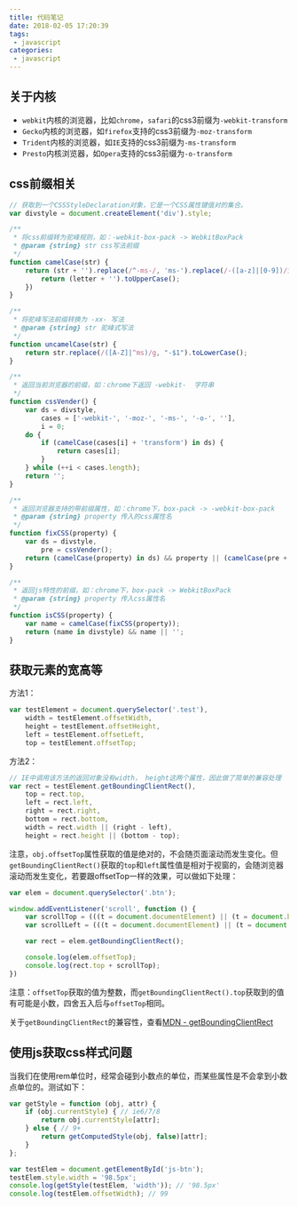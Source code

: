 ```yaml
---
title: 代码笔记
date: 2018-02-05 17:20:39
tags:
 - javascript
categories:
 - javascript
---
```


## 关于内核

- `webkit`内核的浏览器，比如`chrome`，`safari`的css3前缀为`-webkit-transform`
- `Gecko`内核的浏览器，如`firefox`支持的css3前缀为`-moz-transform`
- `Trident`内核的浏览器，如`IE`支持的css3前缀为`-ms-transform`
- `Presto`内核浏览器，如`Opera`支持的css3前缀为`-o-transform`

<!-- more -->

## css前缀相关

``` js
// 获取到一个CSSStyleDeclaration对象，它是一个CSS属性键值对的集合。
var divstyle = document.createElement('div').style;

/**
 * 将css前缀转为驼峰规则，如：-webkit-box-pack -> WebkitBoxPack
 * @param {string} str css写法前缀
 */
function camelCase(str) {
    return (str + '').replace(/^-ms-/, 'ms-').replace(/-([a-z]|[0-9])/ig, function(all, letter) {
        return (letter + '').toUpperCase();
    })
}

/**
 * 将驼峰写法前缀转换为 -xx- 写法
 * @param {string} str 驼峰式写法
 */
function uncamelCase(str) {
    return str.replace(/([A-Z]|^ms)/g, "-$1").toLowerCase();
}

/**
 * 返回当前浏览器的前缀，如：chrome下返回 -webkit-  字符串
 */
function cssVender() {
    var ds = divstyle,
        cases = ['-webkit-', '-moz-', '-ms-', '-o-', ''],
        i = 0;
    do {
        if (camelCase(cases[i] + 'transform') in ds) {
            return cases[i];
        }
    } while (++i < cases.length);
    return '';
}

/**
 * 返回浏览器支持的带前缀属性，如：chrome下，box-pack -> -webkit-box-pack
 * @param {string} property 传入的css属性名
 */
function fixCSS(property) {
    var ds = divstyle,
        pre = cssVender();
    return (camelCase(property) in ds) && property || (camelCase(pre + property) in ds) && pre + property || property;
}

/**
 * 返回js特性的前缀，如：chrome下，box-pack -> WebkitBoxPack
 * @param {string} property 传入css属性名
 */
function isCSS(property) {
    var name = camelCase(fixCSS(property));
    return (name in divstyle) && name || '';
}
```

## 获取元素的宽高等

方法1：

``` js
var testElement = document.querySelector('.test'),
    width = testElement.offsetWidth,
    height = testElement.offsetHeight,
    left = testElement.offsetLeft,
    top = testElement.offsetTop;
```

方法2：

``` js
// IE中调用该方法的返回对象没有width， height这两个属性，因此做了简单的兼容处理
var rect = testElement.getBoundingClientRect(),
    top = rect.top,
    left = rect.left,
    right = rect.right,
    bottom = rect.bottom,
    width = rect.width || (right - left),
    height = rect.height || (bottom - top);
```

注意，`obj.offsetTop`属性获取的值是绝对的，不会随页面滚动而发生变化。但`getBoundingClientRect()`获取的`top`和`left`属性值是相对于视窗的，会随浏览器滚动而发生变化，若要跟offsetTop一样的效果，可以做如下处理：

``` js
var elem = document.querySelector('.btn');

window.addEventListener('scroll', function () {
    var scrollTop = (((t = document.documentElement) || (t = document.body.parentNode)) && typeof t.scrollTop == 'number' ? t : document.body).scrollTop;
    var scrollLeft = (((t = document.documentElement) || (t = document.body.parentNode)) && typeof t.scrollLeft == 'number' ? t : document.body).scrollLeft;

    var rect = elem.getBoundingClientRect();

    console.log(elem.offsetTop);
    console.log(rect.top + scrollTop);
})
```

注意：`offsetTop`获取的值为整数，而`getBoundingClientRect().top`获取到的值有可能是小数，四舍五入后与`offsetTop`相同。

关于`getBoundingClientRect`的兼容性，查看[MDN - getBoundingClientRect](https://developer.mozilla.org/zh-CN/docs/Web/API/Element/getBoundingClientRect)

## 使用js获取css样式问题

当我们在使用rem单位时，经常会碰到小数点的单位，而某些属性是不会拿到小数点单位的。测试如下：

``` js
var getStyle = function (obj, attr) {
    if (obj.currentStyle) { // ie6/7/8
        return obj.currentStyle[attr];
    } else { // 9+
        return getComputedStyle(obj, false)[attr];
    }
};

var testElem = document.getElementById('js-btn');
testElem.style.width = '98.5px';
console.log(getStyle(testElem, 'width')); // '98.5px'
console.log(testElem.offsetWidth); // 99
```